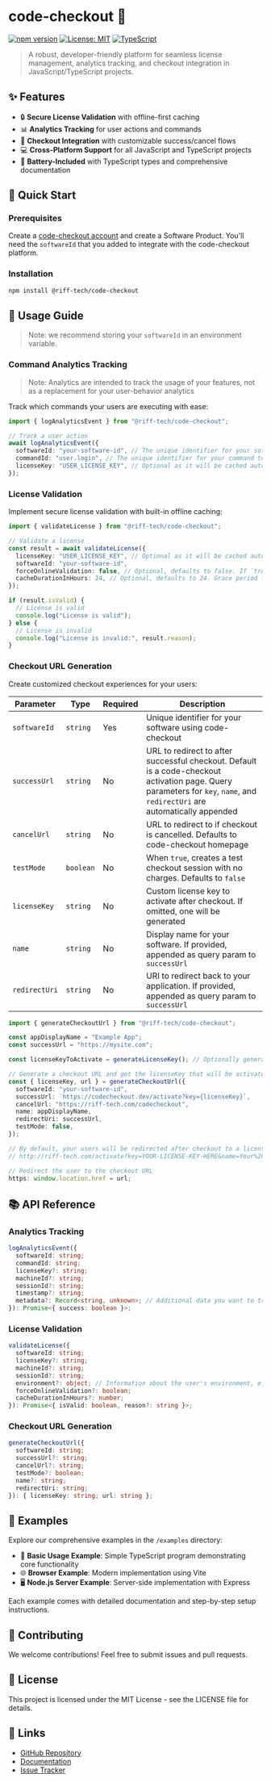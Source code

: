 # code-checkout 🚀

[![npm version](https://badge.fury.io/js/@riff-tech%2Fcode-checkout-vscode.svg)](https://badge.fury.io/js/@riff-tech%2Fcode-checkout-vscode)
[![License: MIT](https://img.shields.io/badge/License-MIT-yellow.svg)](https://opensource.org/licenses/MIT)
[![TypeScript](https://img.shields.io/badge/TypeScript-Ready-blue.svg)](https://www.typescriptlang.org/)

> A robust, developer-friendly platform for seamless license management, analytics tracking, and checkout integration in JavaScript/TypeScript projects.

## ✨ Features

- 🔒 **Secure License Validation** with offline-first caching
- 📊 **Analytics Tracking** for user actions and commands
- 🛒 **Checkout Integration** with customizable success/cancel flows
- 💻 **Cross-Platform Support** for all JavaScript and TypeScript projects
- 🔋 **Battery-Included** with TypeScript types and comprehensive documentation

## 🚀 Quick Start

### Prerequisites

Create a [code-checkout account](https://riff-tech.com/sign-up) and create a Software Product. You'll need the `softwareId` that you added to integrate with the code-checkout platform.

### Installation

```bash
npm install @riff-tech/code-checkout
```

## 📖 Usage Guide

> Note: we recommend storing your `softwareId` in an environment variable.

### Command Analytics Tracking

> Note: Analytics are intended to track the usage of your features, not as a replacement for your user-behavior analytics

Track which commands your users are executing with ease:

```typescript
import { logAnalyticsEvent } from "@riff-tech/code-checkout";

// Track a user action
await logAnalyticsEvent({
  softwareId: "your-software-id", // The unique identifier for your software, e.g. com.mypublisher.mysoftware
  commandId: "user.login", // The unique identifier for your command to track its usage
  licenseKey: "USER_LICENSE_KEY", // Optional as it will be cached automatically
});
```

### License Validation

Implement secure license validation with built-in offline caching:

```typescript
import { validateLicense } from "@riff-tech/code-checkout";

// Validate a license
const result = await validateLicense({
  licenseKey: "USER_LICENSE_KEY", // Optional as it will be cached automatically
  softwareId: "your-software-id",
  forceOnlineValidation: false, // Optional, defaults to false. If `true` the license will skip the cache and validate against the server
  cacheDurationInHours: 24, // Optional, defaults to 24. Grace period for offline usage
});

if (result.isValid) {
  // License is valid
  console.log("License is valid");
} else {
  // License is invalid
  console.log("License is invalid:", result.reason);
}
```

### Checkout URL Generation

Create customized checkout experiences for your users:

| Parameter     | Type      | Required | Description                                                                                                                                                                |
| ------------- | --------- | -------- | -------------------------------------------------------------------------------------------------------------------------------------------------------------------------- |
| `softwareId`  | `string`  | Yes      | Unique identifier for your software using code-checkout                                                                                                                    |
| `successUrl`  | `string`  | No       | URL to redirect to after successful checkout. Default is a code-checkout activation page. Query parameters for `key`, `name`, and `redirectUri` are automatically appended |
| `cancelUrl`   | `string`  | No       | URL to redirect to if checkout is cancelled. Defaults to code-checkout homepage                                                                                            |
| `testMode`    | `boolean` | No       | When `true`, creates a test checkout session with no charges. Defaults to `false`                                                                                          |
| `licenseKey`  | `string`  | No       | Custom license key to activate after checkout. If omitted, one will be generated                                                                                           |
| `name`        | `string`  | No       | Display name for your software. If provided, appended as query param to `successUrl`                                                                                       |
| `redirectUri` | `string`  | No       | URI to redirect back to your application. If provided, appended as query param to `successUrl`                                                                             |

```typescript
import { generateCheckoutUrl } from "@riff-tech/code-checkout";

const appDisplayName = "Example App";
const successUrl = "https://mysite.com";

const licenseKeyToActivate = generateLicenseKey(); // Optionally generate a license key and pass it to `generateCheckoutUrl` for activation after checkout success

// Generate a checkout URL and get the licenseKey that will be activated
const { licenseKey, url } = generateCheckoutUrl({
  softwareId: "your-software-id",
  successUrl: `https://codecheckout.dev/activate?key={licenseKey}`,
  cancelUrl: "https://riff-tech.com/codecheckout",
  name: appDisplayName,
  redirectUri: successUrl,
  testMode: false,
});

// By default, your users will be redirected after checkout to a license page, like this:
// http://riff-tech.com/activate?key=YOUR-LICENSE-KEY-HERE&name=Your%20Software%20Name&redirectUri=https://your-app.com

// Redirect the user to the checkout URL
https: window.location.href = url;
```

## 📚 API Reference

### Analytics Tracking

```typescript
logAnalyticsEvent({
  softwareId: string;
  commandId: string;
  licenseKey?: string;
  machineId?: string;
  sessionId?: string;
  timestamp?: string;
  metadata?: Record<string, unknown>; // Additional data you want to track
}): Promise<{ success: boolean }>;
```

### License Validation

```typescript
validateLicense({
  softwareId: string;
  licenseKey?: string;
  machineId?: string;
  sessionId?: string;
  environment?: object; // Information about the user's environment, e.g. IDE, version, etc.
  forceOnlineValidation?: boolean;
  cacheDurationInHours?: number;
}): Promise<{ isValid: boolean, reason?: string }>;
```

### Checkout URL Generation

```typescript
generateCheckoutUrl({
  softwareId: string;
  successUrl?: string;
  cancelUrl?: string;
  testMode?: boolean;
  name?: string;
  redirectUri: string;
}): { licenseKey: string; url: string };
```

## 🎯 Examples

Explore our comprehensive examples in the `/examples` directory:

- 🔨 **Basic Usage Example**: Simple TypeScript program demonstrating core functionality
- 🌐 **Browser Example**: Modern implementation using Vite
- 🖥️ **Node.js Server Example**: Server-side implementation with Express

Each example comes with detailed documentation and step-by-step setup instructions.

## 🤝 Contributing

We welcome contributions! Feel free to submit issues and pull requests.

## 📄 License

This project is licensed under the MIT License - see the LICENSE file for details.

## 🔗 Links

- [GitHub Repository](https://github.com/Riff-Technologies/code-checkout)
- [Documentation](https://github.com/Riff-Technologies/code-checkout/tree/main/examples)
- [Issue Tracker](https://github.com/Riff-Technologies/code-checkout/issues)
